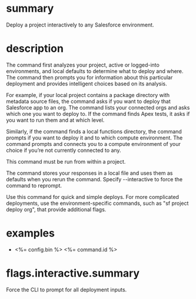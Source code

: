 # summary

Deploy a project interactively to any Salesforce environment.

# description

The command first analyzes your project, active or logged-into environments, and local defaults to determine what to deploy and where. The command then prompts you for information about this particular deployment and provides intelligent choices based on its analysis.

For example, if your local project contains a package directory with metadata source files, the command asks if you want to deploy that Salesforce app to an org. The command lists your connected orgs and asks which one you want to deploy to.  If the command finds Apex tests, it asks if you want to run them and at which level.

Similarly, if the command finds a local functions directory, the command prompts if you want to deploy it and to which compute environment. The command prompts and connects you to a compute environment of your choice if you’re not currently connected to any.

This command must be run from within a project.

The command stores your responses in a local file and uses them as defaults when you rerun the command. Specify --interactive to force the command to reprompt.

Use this command for quick and simple deploys. For more complicated deployments, use the environment-specific commands, such as "sf project deploy org", that provide additional flags.

# examples

- <%= config.bin %> <%= command.id %>

# flags.interactive.summary

Force the CLI to prompt for all deployment inputs.
